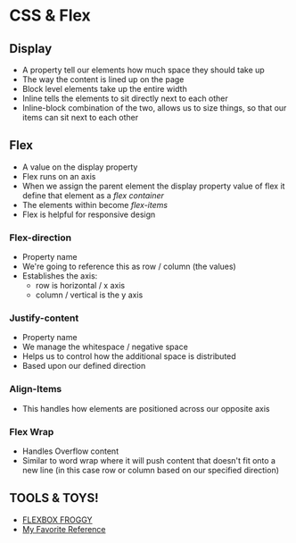 # CSS & Flex

## Display

- A property tell our elements how much space they should take up
- The way the content is lined up on the page
- Block level elements take up the entire width
- Inline tells the elements to sit directly next to each other
- Inline-block combination of the two, allows us to size things, so that our items can sit next to each other

## Flex

- A value on the display property
- Flex runs on an axis
- When we assign the parent element the display property value of flex it define that element as a *flex container*
- The elements within become *flex-items*
- Flex is helpful for responsive design

### Flex-direction

- Property name
- We're going to reference this as row / column (the values)
- Establishes the axis:
  - row is horizontal / x axis
  - column / vertical is the y axis

### Justify-content

- Property name
- We manage the whitespace / negative space
- Helps us to control how the additional space is distributed
- Based upon our defined direction

### Align-Items

- This handles how elements are positioned across our opposite axis

### Flex Wrap

- Handles Overflow content
- Similar to word wrap where it will push content that doesn't fit onto a new line (in this case row or column based on our specified direction)

## TOOLS & TOYS!

- [FLEXBOX FROGGY](https://flexboxfroggy.com/)
- [My Favorite Reference](https://css-tricks.com/snippets/css/a-guide-to-flexbox/#aa-background)
